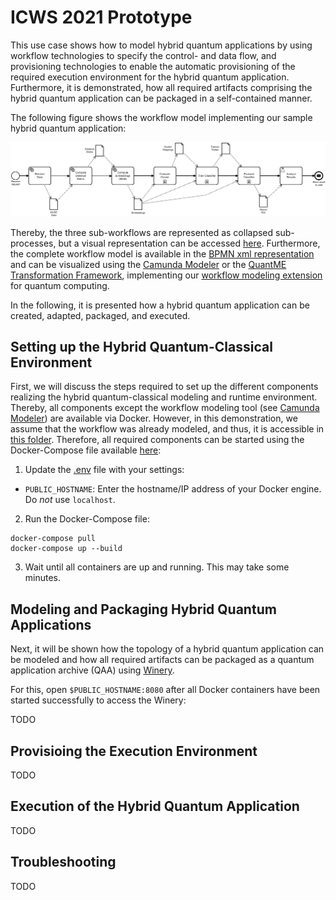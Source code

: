 # ICWS 2021 Prototype

This use case shows how to model hybrid quantum applications by using workflow technologies to specify the control- and data flow, and provisioning technologies to enable the automatic provisioning of the required execution environment for the hybrid quantum application.
Furthermore, it is demonstrated, how all required artifacts comprising the hybrid quantum application can be packaged in a self-contained manner.

The following figure shows the workflow model implementing our sample hybrid quantum application:

![Workflow Model](./docs/sample-quantum-application.png)

Thereby, the three sub-workflows are represented as collapsed sub-processes, but a visual representation can be accessed [here](./docs/sub-workflows).
Furthermore, the complete workflow model is available in the [BPMN xml representation](./docker/initialized-winery/workflow/src/main/resources/quantum-workflow-demonstrator.bpmn) and can be visualized using the [Camunda Modeler](https://camunda.com/download/modeler/) or the [QuantME Transformation Framework](https://github.com/UST-QuAntiL/QuantME-TransformationFramework), implementing our [workflow modeling extension](https://github.com/UST-QuAntiL/QuantME-Quantum4BPMN) for quantum computing.

In the following, it is presented how a hybrid quantum application can be created, adapted, packaged, and executed.

## Setting up the Hybrid Quantum-Classical Environment

First, we will discuss the steps required to set up the different components realizing the hybrid quantum-classical modeling and runtime environment.
Thereby, all components except the workflow modeling tool (see [Camunda Modeler](https://camunda.com/download/modeler/)) are available via Docker.
However, in this demonstration, we assume that the workflow was already modeled, and thus, it is accessible in [this folder](./docker/initialized-winery/workflow).
Therefore, all required components can be started using the Docker-Compose file available [here](./docker):

1. Update the [.env](./docker/.env) file with your settings: 
  * ``PUBLIC_HOSTNAME``: Enter the hostname/IP address of your Docker engine. Do *not* use ``localhost``.

2. Run the Docker-Compose file:
```
docker-compose pull
docker-compose up --build
```

3. Wait until all containers are up and running. This may take some minutes.

## Modeling and Packaging Hybrid Quantum Applications

Next, it will be shown how the topology of a hybrid quantum application can be modeled and how all required artifacts can be packaged as a quantum application archive (QAA) using [Winery](https://github.com/OpenTOSCA/winery).

For this, open ``$PUBLIC_HOSTNAME:8080`` after all Docker containers have been started successfully to access the Winery:

TODO

## Provisioing the Execution Environment

TODO

## Execution of the Hybrid Quantum Application

TODO

## Troubleshooting

TODO
